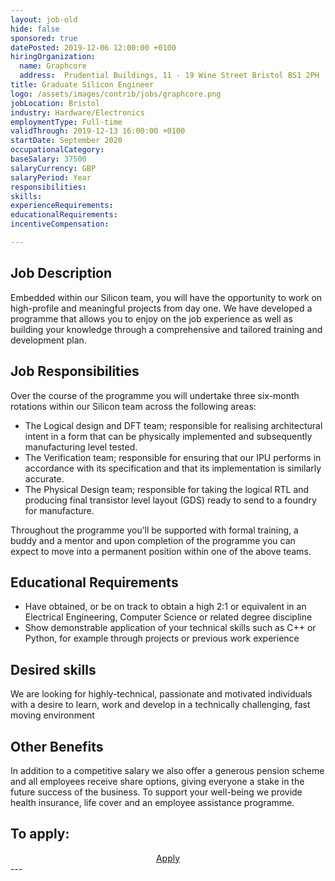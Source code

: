 ```yaml
---
layout: job-old
hide: false
sponsored: true
datePosted: 2019-12-06 12:00:00 +0100
hiringOrganization:
  name: Graphcore
  address:  Prudential Buildings, 11 - 19 Wine Street Bristol BS1 2PH
title: Graduate Silicon Engineer
logo: /assets/images/contrib/jobs/graphcore.png
jobLocation: Bristol
industry: Hardware/Electronics
employmentType: Full-time
validThrough: 2019-12-13 16:00:00 +0100
startDate: September 2020
occupationalCategory: 
baseSalary: 37500
salaryCurrency: GBP
salaryPeriod: Year
responsibilities:
skills:
experienceRequirements:
educationalRequirements:
incentiveCompensation:

---
```


## Job Description
Embedded within our Silicon team, you will have the opportunity to work on high-profile and meaningful projects from day one. We have developed a programme that allows you to enjoy on the job experience as well as building your knowledge through a comprehensive and tailored training and development plan.

## Job Responsibilities
Over the course of the programme you will undertake three six-month rotations within our Silicon team across the following areas: 

- The Logical design and DFT team; responsible for realising architectural intent in a form that can be physically implemented and subsequently manufacturing level tested.
- The Verification team; responsible for ensuring that our IPU performs in accordance with its specification and that its implementation is similarly accurate.
- The Physical Design team; responsible for taking the logical RTL and producing final transistor level layout (GDS) ready to send to a foundry for manufacture.

Throughout the programme you’ll be supported with formal training, a buddy and a mentor and upon completion of the programme you can expect to move into a permanent position within one of the above teams. 

## Educational Requirements
- Have obtained, or be on track to obtain a high 2:1 or equivalent in an Electrical Engineering, Computer Science or related degree discipline
- Show demonstrable application of your technical skills such as C++ or Python, for example through projects or previous work experience

## Desired skills
We are looking for highly-technical, passionate and motivated individuals with a desire to learn, work and develop in a technically challenging, fast moving environment

## Other Benefits
In addition to a competitive salary we also offer a generous pension scheme and all employees receive share options, giving everyone a stake in the future success of the business. To support your well-being we provide health insurance, life cover and an employee assistance programme.

## To apply:

<div class="to-apply" style="text-align: center">
  <a class="btn btn--dark" style="margin: 20px" href="https://boards.greenhouse.io/graphcore/jobs/4542673002">
    Apply
  </a>
</div>
---
